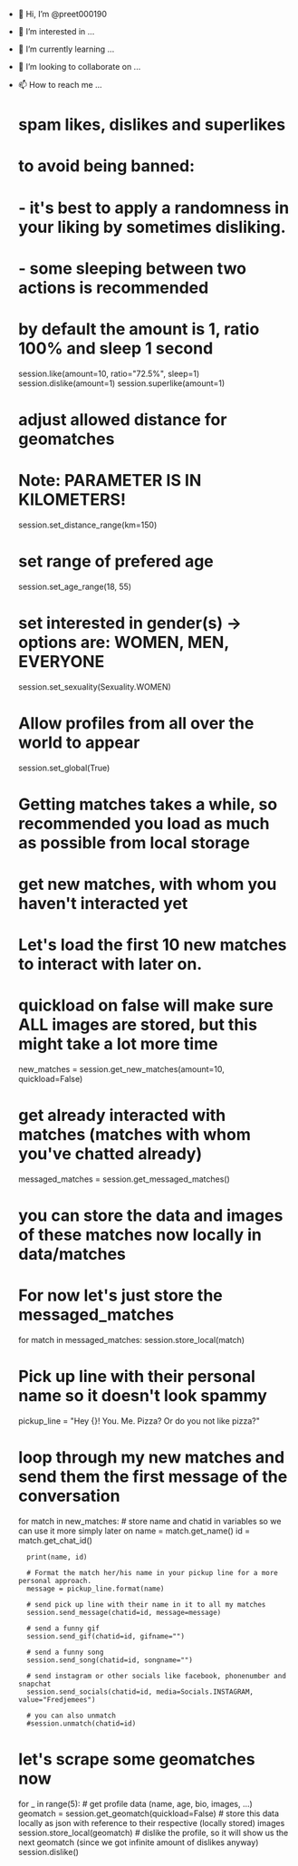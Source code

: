 - 👋 Hi, I’m @preet000190
- 👀 I’m interested in ...
- 🌱 I’m currently learning ...
- 💞️ I’m looking to collaborate on ...
- 📫 How to reach me ... 

    # spam likes, dislikes and superlikes
    # to avoid being banned:
    #   - it's best to apply a randomness in your liking by sometimes disliking.
    #   - some sleeping between two actions is recommended
    # by default the amount is 1, ratio 100% and sleep 1 second
    session.like(amount=10, ratio="72.5%", sleep=1)
    session.dislike(amount=1)
    session.superlike(amount=1)
    
    # adjust allowed distance for geomatches
    # Note: PARAMETER IS IN KILOMETERS!
    session.set_distance_range(km=150)

    # set range of prefered age
    session.set_age_range(18, 55)

    # set interested in gender(s) -> options are: WOMEN, MEN, EVERYONE
    session.set_sexuality(Sexuality.WOMEN)

    # Allow profiles from all over the world to appear
    session.set_global(True)

    # Getting matches takes a while, so recommended you load as much as possible from local storage
    # get new matches, with whom you haven't interacted yet
    # Let's load the first 10 new matches to interact with later on.
    # quickload on false will make sure ALL images are stored, but this might take a lot more time
    new_matches = session.get_new_matches(amount=10, quickload=False)
    # get already interacted with matches (matches with whom you've chatted already)
    messaged_matches = session.get_messaged_matches()
    
    # you can store the data and images of these matches now locally in data/matches
    # For now let's just store the messaged_matches
    for match in messaged_matches:
        session.store_local(match)

    # Pick up line with their personal name so it doesn't look spammy
    pickup_line = "Hey {}! You. Me. Pizza? Or do you not like pizza?"

    # loop through my new matches and send them the first message of the conversation
    for match in new_matches:
        # store name and chatid in variables so we can use it more simply later on
        name = match.get_name()
        id = match.get_chat_id()

        print(name, id)

        # Format the match her/his name in your pickup line for a more personal approach.
        message = pickup_line.format(name)

        # send pick up line with their name in it to all my matches
        session.send_message(chatid=id, message=message)

        # send a funny gif
        session.send_gif(chatid=id, gifname="")

        # send a funny song
        session.send_song(chatid=id, songname="")

        # send instagram or other socials like facebook, phonenumber and snapchat
        session.send_socials(chatid=id, media=Socials.INSTAGRAM, value="Fredjemees")

        # you can also unmatch
        #session.unmatch(chatid=id)

    # let's scrape some geomatches now
    for _ in range(5):
        # get profile data (name, age, bio, images, ...)
        geomatch = session.get_geomatch(quickload=False)
        # store this data locally as json with reference to their respective (locally stored) images
        session.store_local(geomatch)
        # dislike the profile, so it will show us the next geomatch (since we got infinite amount of dislikes anyway)
        session.dislike()

<!---
preet000190/preet000190 is a ✨ special ✨ repository because its `README.md` (this file) appears on your GitHub profile.
You can click the Preview link to take a look at your changes.
--->
